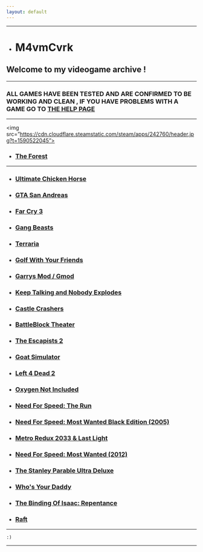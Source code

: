 ```yaml
---
layout: default
---
```


* * *

*   # M4vmCvrk
## Welcome to my videogame archive !

* * *

### ALL GAMES HAVE BEEN TESTED AND ARE CONFIRMED TO BE WORKING AND CLEAN , IF YOU HAVE PROBLEMS WITH A GAME GO TO [THE HELP PAGE](/games/help.md)

* * * 

<img src=”https://cdn.cloudflare.steamstatic.com/steam/apps/242760/header.jpg?t=1590522045”>

*   ### [The Forest](/games/theforest.md)

* * *

*   ### [Ultimate Chicken Horse](/games/ultimatechickenhorse.md)

*   ### [GTA San Andreas](/games/gtasa.md)

*   ### [Far Cry 3](/games/farcry3.md)

*   ### [Gang Beasts](/games/gangbeasts.md)

*   ### [Terraria](/games/terraria.md)

*   ### [Golf With Your Friends](/games/gwyf.md)

*   ### [Garrys Mod / Gmod](/games/gmod.md)

*   ### [Keep Talking and Nobody Explodes](/games/ktane.md)

*   ### [Castle Crashers](/games/castlecrashers.md)

*   ### [BattleBlock Theater](/games/bbt.md)

*   ### [The Escapists 2](/games/te2.md)

*   ### [Goat Simulator](/games/goatsim.md)

*   ### [Left 4 Dead 2](/games/l4d2.md)

*   ### [Oxygen Not Included](/games/oni.md)

*   ### [Need For Speed: The Run](/games/nfstr.md)

*   ### [Need For Speed: Most Wanted Black Edition (2005)](/games/nfsmw05.md)

*   ### [Metro Redux 2033 & Last Light](/games/mr.md)

*   ### [Need For Speed: Most Wanted (2012)](/games/nfsmw12.md)

*   ### [The Stanley Parable Ultra Deluxe](/games/tspud.md)

*   ### [Who's Your Daddy](/games/wyd.md)

*   ### [The Binding Of Isaac: Repentance](/games/tboir.md)

*   ### [Raft](/games/raft.md)

* * *

```
:)
```

* * *
